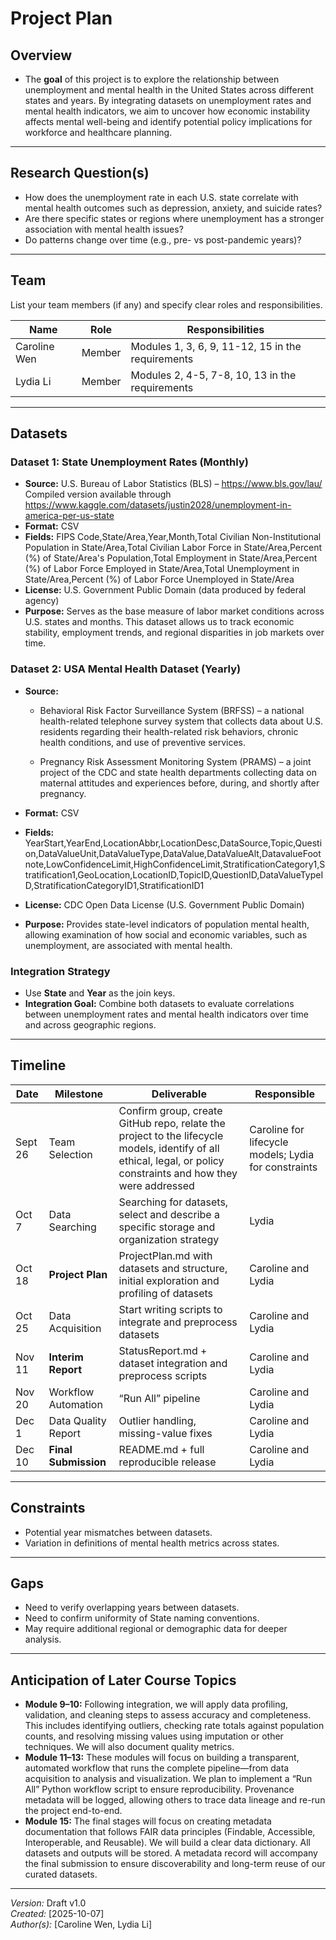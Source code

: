 # Project Plan

## Overview
- The **goal** of this project is to explore the relationship between unemployment and mental health in the United States across different states and years. By integrating datasets on unemployment rates and mental health indicators, we aim to uncover how economic instability affects mental well-being and identify potential policy implications for workforce and healthcare planning.

---

## Research Question(s)
- How does the unemployment rate in each U.S. state correlate with mental health outcomes such as depression, anxiety, and suicide rates?
- Are there specific states or regions where unemployment has a stronger association with mental health issues?
- Do patterns change over time (e.g., pre- vs post-pandemic years)?

---

## Team
List your team members (if any) and specify clear roles and responsibilities.

| Name | Role | Responsibilities |
|------|------|------------------|
| Caroline Wen | Member | Modules 1, 3, 6, 9, 11-12, 15 in the requirements |
| Lydia Li | Member | Modules 2, 4-5, 7-8, 10, 13 in the requirements |

---

## Datasets

### Dataset 1: State Unemployment Rates (Monthly)
- **Source:** U.S. Bureau of Labor Statistics (BLS) – https://www.bls.gov/lau/
Compiled version available through https://www.kaggle.com/datasets/justin2028/unemployment-in-america-per-us-state  
- **Format:** CSV  
- **Fields:** FIPS Code,State/Area,Year,Month,Total Civilian Non-Institutional Population in State/Area,Total Civilian Labor Force in State/Area,Percent (%) of State/Area's Population,Total Employment in State/Area,Percent (%) of Labor Force Employed in State/Area,Total Unemployment in State/Area,Percent (%) of Labor Force Unemployed in State/Area
- **License:** U.S. Government Public Domain (data produced by federal agency)
- **Purpose:** Serves as the base measure of labor market conditions across U.S. states and months. This dataset allows us to track economic stability, employment trends, and regional disparities in job markets over time.

### Dataset 2: USA Mental Health Dataset (Yearly)
- **Source:** 

    - Behavioral Risk Factor Surveillance System (BRFSS) – a national health-related telephone survey system that collects data about U.S. residents regarding their health-related risk behaviors, chronic health conditions, and use of preventive services.

    - Pregnancy Risk Assessment Monitoring System (PRAMS) – a joint project of the CDC and state health departments collecting data on maternal attitudes and experiences before, during, and shortly after pregnancy.

- **Format:** CSV  
- **Fields:** YearStart,YearEnd,LocationAbbr,LocationDesc,DataSource,Topic,Question,DataValueUnit,DataValueType,DataValue,DataValueAlt,DatavalueFootnote,LowConfidenceLimit,HighConfidenceLimit,StratificationCategory1,Stratification1,GeoLocation,LocationID,TopicID,QuestionID,DataValueTypeID,StratificationCategoryID1,StratificationID1
- **License:** CDC Open Data License (U.S. Government Public Domain)
- **Purpose:** Provides state-level indicators of population mental health, allowing examination of how social and economic variables, such as unemployment, are associated with mental health.

### Integration Strategy
- Use **State** and **Year** as the join keys.
- **Integration Goal:** Combine both datasets to evaluate correlations between unemployment rates and mental health indicators over time and across geographic regions.

---

## Timeline

| Date | Milestone | Deliverable | Responsible |
|------|------------|--------------------------------------|-------------|
| Sept 26 | Team Selection | Confirm group, create GitHub repo, relate the project to the lifecycle models, identify of all ethical, legal, or policy constraints and how they were addressed | Caroline for lifecycle models; Lydia for constraints |
| Oct 7 | Data Searching | Searching for datasets, select and describe a specific storage and organization strategy | Lydia |
| Oct 18 | **Project Plan** | ProjectPlan.md with datasets and structure, initial exploration and profiling of datasets | Caroline and Lydia |
| Oct 25 | Data Acquisition | Start writing scripts to integrate and preprocess datasets | Caroline and Lydia |
| Nov 11 | **Interim Report** | StatusReport.md + dataset integration and preprocess scripts | Caroline and Lydia |
| Nov 20 | Workflow Automation | “Run All” pipeline | Caroline and Lydia |
| Dec 1 | Data Quality Report | Outlier handling, missing-value fixes | Caroline and Lydia |
| Dec 10 | **Final Submission** | README.md + full reproducible release | Caroline and Lydia |

---

## Constraints
- Potential year mismatches between datasets.
- Variation in definitions of mental health metrics across states.

---

## Gaps
- Need to verify overlapping years between datasets.
- Need to confirm uniformity of State naming conventions.
- May require additional regional or demographic data for deeper analysis.

---

## Anticipation of Later Course Topics 
- **Module 9–10:** Following integration, we will apply data profiling, validation, and cleaning steps to assess accuracy and completeness. This includes identifying outliers, checking rate totals against population counts, and resolving missing values using imputation or other techniques. We will also document quality metrics.
- **Module 11–13:** These modules will focus on building a transparent, automated workflow that runs the complete pipeline—from data acquisition to analysis and visualization. We plan to implement a “Run All” Python workflow script to ensure reproducibility. Provenance metadata will be logged, allowing others to trace data lineage and re-run the project end-to-end.  
- **Module 15:** The final stages will focus on creating metadata documentation that follows FAIR data principles (Findable, Accessible, Interoperable, and Reusable). We will build a clear data dictionary. All datasets and outputs will be stored. A metadata record will accompany the final submission to ensure discoverability and long-term reuse of our curated datasets.

---

*Version:* Draft v1.0  
*Created:* [2025-10-07]  
*Author(s):* [Caroline Wen, Lydia Li]  
